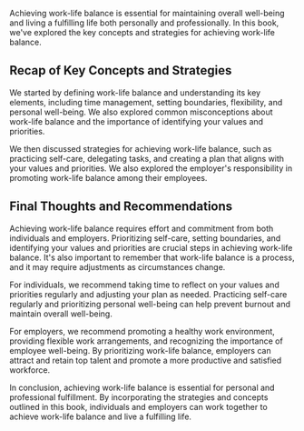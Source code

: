 

Achieving work-life balance is essential for maintaining overall well-being and living a fulfilling life both personally and professionally. In this book, we've explored the key concepts and strategies for achieving work-life balance.

Recap of Key Concepts and Strategies
------------------------------------

We started by defining work-life balance and understanding its key elements, including time management, setting boundaries, flexibility, and personal well-being. We also explored common misconceptions about work-life balance and the importance of identifying your values and priorities.

We then discussed strategies for achieving work-life balance, such as practicing self-care, delegating tasks, and creating a plan that aligns with your values and priorities. We also explored the employer's responsibility in promoting work-life balance among their employees.

Final Thoughts and Recommendations
----------------------------------

Achieving work-life balance requires effort and commitment from both individuals and employers. Prioritizing self-care, setting boundaries, and identifying your values and priorities are crucial steps in achieving work-life balance. It's also important to remember that work-life balance is a process, and it may require adjustments as circumstances change.

For individuals, we recommend taking time to reflect on your values and priorities regularly and adjusting your plan as needed. Practicing self-care regularly and prioritizing personal well-being can help prevent burnout and maintain overall well-being.

For employers, we recommend promoting a healthy work environment, providing flexible work arrangements, and recognizing the importance of employee well-being. By prioritizing work-life balance, employers can attract and retain top talent and promote a more productive and satisfied workforce.

In conclusion, achieving work-life balance is essential for personal and professional fulfillment. By incorporating the strategies and concepts outlined in this book, individuals and employers can work together to achieve work-life balance and live a fulfilling life.
